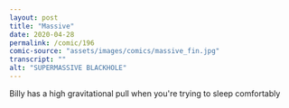 ```yaml
---
layout: post
title: "Massive"
date: 2020-04-28
permalink: /comic/196
comic-source: "assets/images/comics/massive_fin.jpg"
transcript: ""
alt: "SUPERMASSIVE BLACKHOLE"
---
```


Billy has a high gravitational pull when you're trying to sleep comfortably

